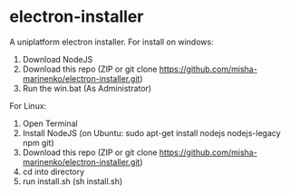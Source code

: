 # electron-installer
A uniplatform electron installer.
For install on windows:
1. Download NodeJS
2. Download this repo (ZIP or git clone https://github.com/misha-marinenko/electron-installer.git)
3. Run the win.bat (As Administrator)

For Linux:
1. Open Terminal
2. Install NodeJS (on Ubuntu: sudo apt-get install nodejs nodejs-legacy npm git)
3. Download this repo (ZIP or git clone https://github.com/misha-marinenko/electron-installer.git)
4. cd into directory
5. run install.sh (sh install.sh)
